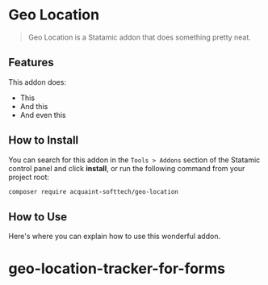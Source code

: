 # Geo Location

> Geo Location is a Statamic addon that does something pretty neat.

## Features

This addon does:

- This
- And this
- And even this

## How to Install

You can search for this addon in the `Tools > Addons` section of the Statamic control panel and click **install**, or run the following command from your project root:

``` bash
composer require acquaint-softtech/geo-location
```

## How to Use

Here's where you can explain how to use this wonderful addon.
# geo-location-tracker-for-forms
